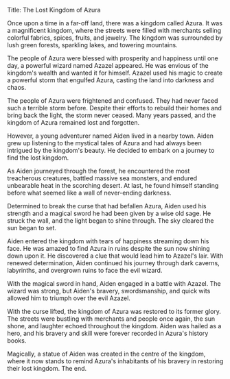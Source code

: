 Title: The Lost Kingdom of Azura

Once upon a time in a far-off land, there was a kingdom called Azura. It was a magnificent kingdom, where the streets were filled with merchants selling colorful fabrics, spices, fruits, and jewelry. The kingdom was surrounded by lush green forests, sparkling lakes, and towering mountains.

The people of Azura were blessed with prosperity and happiness until one day, a powerful wizard named Azazel appeared. He was envious of the kingdom's wealth and wanted it for himself. Azazel used his magic to create a powerful storm that engulfed Azura, casting the land into darkness and chaos.

The people of Azura were frightened and confused. They had never faced such a terrible storm before. Despite their efforts to rebuild their homes and bring back the light, the storm never ceased. Many years passed, and the kingdom of Azura remained lost and forgotten.

However, a young adventurer named Aiden lived in a nearby town. Aiden grew up listening to the mystical tales of Azura and had always been intrigued by the kingdom's beauty. He decided to embark on a journey to find the lost kingdom.

As Aiden journeyed through the forest, he encountered the most treacherous creatures, battled massive sea monsters, and endured unbearable heat in the scorching desert. At last, he found himself standing before what seemed like a wall of never-ending darkness.

Determined to break the curse that had befallen Azura, Aiden used his strength and a magical sword he had been given by a wise old sage. He struck the wall, and the light began to shine through. The sky cleared the sun began to set.

Aiden entered the kingdom with tears of happiness streaming down his face. He was amazed to find Azura in ruins despite the sun now shining down upon it. He discovered a clue that would lead him to Azazel's lair. With renewed determination, Aiden continued his journey through dark caverns, labyrinths, and overgrown ruins to face the evil wizard.

With the magical sword in hand, Aiden engaged in a battle with Azazel. The wizard was strong, but Aiden's bravery, swordsmanship, and quick wits allowed him to triumph over the evil Azazel.

With the curse lifted, the kingdom of Azura was restored to its former glory. The streets were bustling with merchants and people once again, the sun shone, and laughter echoed throughout the kingdom. Aiden was hailed as a hero, and his bravery and skill were forever recorded in Azura's history books.

Magically, a statue of Aiden was created in the centre of the kingdom, where it now stands to remind Azura's inhabitants of his bravery in restoring their lost kingdom. The end.